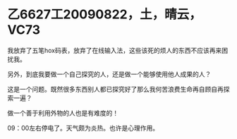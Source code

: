 # 乙6627工20090822，土，晴云，VC73

我放弃了五笔hox码表，放弃了在线输入法，这些该死的烦人的东西不应该再来困扰我。

另外，到底我要做一个自己探究的人，还是做一个能够使用他人成果的人？

这是一个问题。既然很多东西别人都已探究好了那么我何苦浪费生命再自顾自再探索一遍？

做一个善于利用外物的人也是有难度的！

09：00左右停电了。天气颇为炎热。也许是心理作用。
